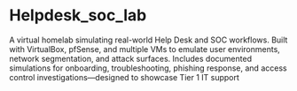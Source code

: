 # Helpdesk_soc_lab
A virtual homelab simulating real-world Help Desk and SOC workflows. Built with VirtualBox, pfSense, and multiple VMs to emulate user environments, network segmentation, and attack surfaces. Includes documented simulations for onboarding, troubleshooting, phishing response, and access control investigations—designed to showcase Tier 1 IT support
